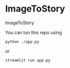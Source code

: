 # ImageToStory
ImageToStory

You can tun this repo using

`python ./app.py`

or 

`streamlit run app.py`
